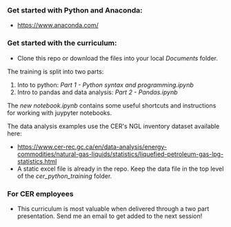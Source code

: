 ### Get started with Python and Anaconda:

- https://www.anaconda.com/

### Get started with the curriculum:

- Clone this repo or download the files into your local <i>Documents</i> folder.

The training is split into two parts:
1) Into to python: <i>Part 1 - Python syntax and programming.ipynb</i>
2) Intro to pandas and data analysis: <i>Part 2 - Pandas.ipynb</i>

The <i>new notebook.ipynb</i> contains some useful shortcuts and instructions for working with juypyter notebooks.

The data analysis examples use the CER's NGL inventory dataset available here:
- https://www.cer-rec.gc.ca/en/data-analysis/energy-commodities/natural-gas-liquids/statistics/liquefied-petroleum-gas-lpg-statistics.html
- A static excel file is already in the repo. Keep the data file in the top level of the <i>cer_python_training</i> folder.

### For CER employees
- This curriculum is most valuable when delivered through a two part presentation. Send me an email to get added to the next session!
